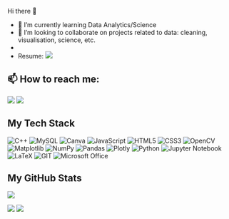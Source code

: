 Hi there 👋
<!--
**adityush007/adityush007** is a ✨ _special_ ✨ repository because its `README.md` (this file) appears on your GitHub profile.
-->
- 🌱 I’m currently learning Data Analytics/Science
- 👯 I’m looking to collaborate on projects related to data: cleaning, visualisation, science, etc.
- 
-   Resume: [![](https://img.shields.io/badge/PDF-CV-red?style=flat-square&logo=adobe)](https://drive.google.com/file/d/1opZxvZ9aiYYLTDEezDc1piCU2Fjm0rlT/view?usp=share_link) 

 ## 📫 How to reach me:
 [![](https://img.shields.io/badge/-Linkedin-blue?style=flat-square&logo=linkedin)](https://www.linkedin.com/in/adityush007/)
 [![](https://img.shields.io/badge/-Email-red?style=flat-square&logo=gmail&logoColor=white)](mailto:adityush007@gmail.com)

 ## My Tech Stack
 ![C++](https://img.shields.io/badge/C%2B%2B-00599C?style=for-the-badge&logo=c%2B%2B&logoColor=white)
 ![MySQL](https://img.shields.io/badge/mysql-%2300f.svg?style=for-the-badge&logo=mysql&logoColor=white)
 ![Canva](https://img.shields.io/badge/Canva-%2300C4CC.svg?style=for-the-badge&logo=Canva&logoColor=white)
 ![JavaScript](https://img.shields.io/badge/JavaScript-F7DF1E?style=for-the-badge&logo=javascript&logoColor=black)
 ![HTML5](https://img.shields.io/badge/HTML5-E34F26?style=for-the-badge&logo=html5&logoColor=white)
 ![CSS3](https://img.shields.io/badge/CSS3-1572B6?style=for-the-badge&logo=css3&logoColor=white)
 ![OpenCV](https://img.shields.io/badge/opencv-%23white.svg?style=for-the-badge&logo=opencv&logoColor=white)
 ![Matplotlib](https://img.shields.io/badge/Matplotlib-%23ffffff.svg?style=for-the-badge&logo=Matplotlib&logoColor=black)
 ![NumPy](https://img.shields.io/badge/numpy-%23013243.svg?style=for-the-badge&logo=numpy&logoColor=white)
 ![Pandas](https://img.shields.io/badge/pandas-%23150458.svg?style=for-the-badge&logo=pandas&logoColor=white)
 ![Plotly](https://img.shields.io/badge/Plotly-%233F4F75.svg?style=for-the-badge&logo=plotly&logoColor=white)
 ![Python](https://img.shields.io/badge/python-3670A0?style=for-the-badge&logo=python&logoColor=ffdd54)
 ![Jupyter Notebook](https://img.shields.io/badge/jupyter-%23FA0F00.svg?style=for-the-badge&logo=jupyter&logoColor=white)
 ![LaTeX](https://img.shields.io/badge/latex-%23008080.svg?style=for-the-badge&logo=latex&logoColor=white)
 ![GIT](https://img.shields.io/badge/Git-F05032?style=for-the-badge&logo=git&logoColor=white)
 ![Microsoft Office](https://img.shields.io/badge/Microsoft_Office-D83B01?style=for-the-badge&logo=microsoft-office&logoColor=white)

 ## My GitHub Stats

![](http://github-profile-summary-cards.vercel.app/api/cards/profile-details?username=adityush007&theme=dracula) 

![](http://github-profile-summary-cards.vercel.app/api/cards/repos-per-language?username=adityush007&theme=dracula) 
![](http://github-profile-summary-cards.vercel.app/api/cards/most-commit-language?username=adityush007&theme=dracula)
